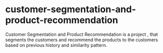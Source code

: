 # customer-segmentation-and-product-recommendation
Customer Segmentation and Product Recommendation is a project , that segments the customers and recommend the products to the customers based on previous history and similarity pattern.
